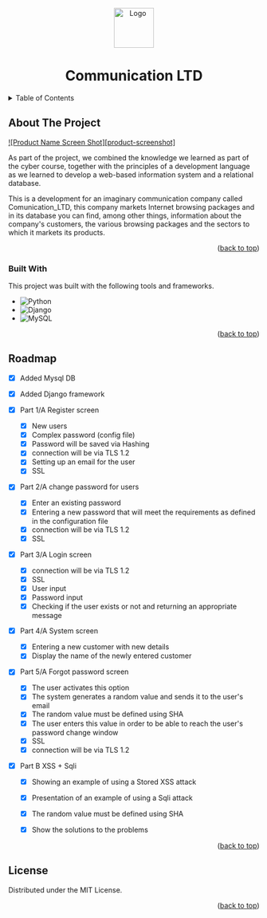 
<!-- PROJECT LOGO -->

<br />
<div align="center">
  <a href="https://github.com/othneildrew/Best-README-Template">
    <img src="images/logo.png" alt="Logo" width="80" height="80">
  </a>
  <h1 align="center">Communication LTD</h1>
  <p align="center">
  </p>
</div>



<!-- TABLE OF CONTENTS -->
<details>
  <summary>Table of Contents</summary>
  <ol>
    <li>
      <a href="#about-the-project">About The Project</a>
      <ul>
      </ul>
      <ul>
      </ul>
    </li>
    <li><a href="#built-with">Built With</a></li>
    <li><a href="#roadmap">Roadmap</a></li>
    <li><a href="#license">License</a></li>
  </ol>
</details>

<!-- ABOUT THE PROJECT -->
## About The Project

[![Product Name Screen Shot][product-screenshot]](https://example.com)

As part of the project, we combined the knowledge we learned as part of the cyber course, together with the principles of a development language as we learned to develop a web-based information system and a relational database.

This is a development for an imaginary communication company called Comunication_LTD, this company markets Internet browsing packages and in its database you can find, among other things, information about the company's customers, the various browsing packages and the sectors to which it markets its products.

<p align="right">(<a href="#readme-top">back to top</a>)</p>



### Built With

This project was built with the following tools and frameworks.

* ![Python](https://img.shields.io/badge/python-3670A0?style=for-the-badge&logo=python&logoColor=ffdd54)
* ![Django](https://img.shields.io/badge/django-%23092E20.svg?style=for-the-badge&logo=django&logoColor=white)
* ![MySQL](https://img.shields.io/badge/mysql-%2300f.svg?style=for-the-badge&logo=mysql&logoColor=white)



<p align="right">(<a href="#readme-top">back to top</a>)</p>

<!-- ROADMAP -->
## Roadmap

- [x] Added Mysql DB
- [x] Added Django framework
- [x] Part 1/A Register screen
    - [x] New users
    - [x] Complex password (config file)
    - [x] Password will be saved via Hashing
    - [x] connection will be via TLS 1.2
    - [x] Setting up an email for the user
    - [x] SSL
    
- [x] Part 2/A change password for users
    - [x] Enter an existing password
    - [x] Entering a new password that will meet the requirements as defined in the configuration file
    - [x] connection will be via TLS 1.2
    - [x] SSL
    
- [x] Part 3/A Login screen
    - [x] connection will be via TLS 1.2
    - [x] SSL
    - [x] User input
    - [x] Password input
    - [x] Checking if the user exists or not and returning an appropriate message
- [x] Part 4/A System screen

    - [x] Entering a new customer with new details
    - [x] Display the name of the newly entered customer
- [x] Part 5/A Forgot password screen

    - [x] The user activates this option
    - [x] The system generates a random value and sends it to the user's email
    - [x] The random value must be defined using SHA
    - [x] The user enters this value in order to be able to reach the user's password change window
    - [x] SSL
    - [x] connection will be via TLS 1.2
    
 - [x] Part B XSS + Sqli

    - [x] Showing an example of using a Stored XSS attack
    - [x] Presentation of an example of using a Sqli attack
    - [x] The random value must be defined using SHA
    - [x] Show the solutions to the problems
   

<p align="right">(<a href="#readme-top">back to top</a>)</p>



<!-- LICENSE -->
## License

Distributed under the MIT License.

<p align="right">(<a href="#readme-top">back to top</a>)</p>


